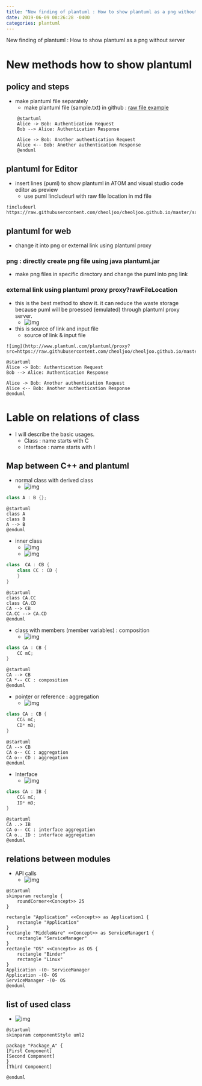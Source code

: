 ```yaml
---
title: "New finding of plantuml : How to show plantuml as a png without server"
date: 2019-06-09 08:26:28 -0400
categories: plantuml
---
```


New finding of plantuml : How to show plantuml as a png without server

# New methods how to show plantuml 

## policy and steps
- make plantuml file separately
    - make plantuml file (sample.txt)  in github : [raw file example](https://raw.githubusercontent.com/cheoljoo/cheoljoo.github.io/master/sample.txt)

```text
    @startuml
    Alice -> Bob: Authentication Request
    Bob --> Alice: Authentication Response
    
    Alice -> Bob: Another authentication Request
    Alice <-- Bob: Another authentication Response
    @enduml
```

## plantuml for Editor
- insert lines (puml) to show plantuml in ATOM and visual studio code editor as preview
    - use puml !includeurl with raw file location in md file
```puml
!includeurl https://raw.githubusercontent.com/cheoljoo/cheoljoo.github.io/master/sample.txt
```

## plantuml for web
- change it into png or external link using plantuml proxy

### png : directly create png file using java plantuml.jar
- make png files in specific directory and change the puml into png link

### external link using plantuml proxy  proxy?rawFileLocation
- this is the best method to show it. it can reduce the waste storage because puml will be proessed (emulated)  through plantuml proxy server.
	- ![img](http://www.plantuml.com/plantuml/proxy?src=https://raw.githubusercontent.com/cheoljoo/cheoljoo.github.io/master/sample.txt)
- this is source of link and input file
    - source of link & input file
```
![img](http://www.plantuml.com/plantuml/proxy?src=https://raw.githubusercontent.com/cheoljoo/cheoljoo.github.io/master/sample.txt)
```

```puml
@startuml
Alice -> Bob: Authentication Request
Bob --> Alice: Authentication Response

Alice -> Bob: Another authentication Request
Alice <-- Bob: Another authentication Response
@enduml
```


# Lable on relations of class
- I will describe the basic usages.
    - Class : name starts with C
    - Interface : name starts with I

## Map between C++ and plantuml
- normal class with derived class
    - ![img](http://www.plantuml.com/plantuml/proxy?src=https://raw.githubusercontent.com/cheoljoo/cheoljoo.github.io/master/samples/normal.plantuml)
```cpp
class A : B {};
```

```puml
@startuml
class A 
class B
A --> B
@enduml
```



- inner class
    - ![img](http://www.plantuml.com/plantuml/proxy?src=https://raw.githubusercontent.com/cheoljoo/cheoljoo.github.io/master/samples/inner.plantuml)
    - ![img](https://plantuml-server.kkeisuke.app/png/SoWkIImgAStDuKhEIImkLd1sr7DsHcAxS3axAkZgsYauEt61vI0Si8n3QbuAK2S0.png)
```cpp 
class  CA : CB {
    class CC : CD {
    }
}
```

```puml
@startuml
class CA.CC
class CA.CD
CA --> CB
CA.CC --> CA.CD
@enduml
```


- class with members (member variables) : composition
    - ![img](http://www.plantuml.com/plantuml/proxy?src=https://raw.githubusercontent.com/cheoljoo/cheoljoo.github.io/master/samples/composition.plantuml)
```cpp
class CA : CB {
    CC mC;
}
```

```puml
@startuml
CA --> CB
CA *-- CC : composition
@enduml
```


- pointer or reference : aggregation
    - ![img](http://www.plantuml.com/plantuml/proxy?src=https://raw.githubusercontent.com/cheoljoo/cheoljoo.github.io/master/samples/aggregation.plantuml)
```cpp
class CA : CB {
    CC& mC;
    CD* mD;
}
```

```puml
@startuml
CA --> CB 
CA o-- CC : aggregation
CA o-- CD : aggregation
@enduml
```



- Interface
    - ![img](http://www.plantuml.com/plantuml/proxy?src=https://raw.githubusercontent.com/cheoljoo/cheoljoo.github.io/master/samples/interface.plantuml)
```cpp
class CA : IB {
    CC& mC;
    ID* mD;
}
```

```puml
@startuml
CA ..> IB 
CA o-- CC : interface aggregation
CA o.. ID : interface aggregation
@enduml
```



## relations between modules
- API calls
    - ![img](http://www.plantuml.com/plantuml/proxy?src=https://raw.githubusercontent.com/cheoljoo/cheoljoo.github.io/master/samples/modules.plantuml)

```puml
@startuml
skinparam rectangle {
    roundCorner<<Concept>> 25
}

rectangle "Application" <<Concept>> as Application1 {
    rectangle "Application"
}
rectangle "MiddleWare" <<Concept>> as ServiceManager1 {
    rectangle "ServiceManager"
}
rectangle "OS" <<Concept>> as OS {
    rectangle "Binder"
    rectangle "Linux"
}
Application -(0- ServiceManager
Application -(0- OS
ServiceManager -(0- OS
@enduml
```




## list of used class
- ![img](http://www.plantuml.com/plantuml/proxy?src=https://raw.githubusercontent.com/cheoljoo/cheoljoo.github.io/master/samples/classlist.plantuml)

```puml
@startuml
skinparam componentStyle uml2

package "Package_A" {
[First Component]
[Second Component]
}
[Third Component]

@enduml
```


